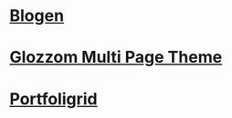 # [Blogen](https://realvishalrana.github.io/BootStrap/Blogen/)

# [Glozzom Multi Page Theme](https://realvishalrana.github.io/BootStrap/Glozzom%20Multi%20Page%20Theme/)

# [Portfoligrid](https://realvishalrana.github.io/BootStrap/Portfoligrid/)